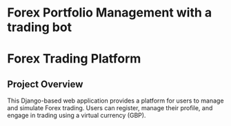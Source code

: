 # Forex Portfolio Management with a trading bot

# Forex Trading Platform

## Project Overview
This Django-based web application provides a platform for users to manage and simulate Forex trading. Users can register, manage their profile, and engage in trading using a virtual currency (GBP).


